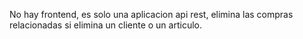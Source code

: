 No hay frontend, es solo una aplicacion api rest, elimina las compras relacionadas si elimina un cliente o un articulo.
